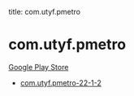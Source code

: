 title: com.utyf.pmetro
# com.utyf.pmetro


[Google Play Store](https://play.google.com/store/apps/details?id=com.utyf.pmetro)


* [com.utyf.pmetro-22-1-2](./com.utyf.pmetro-22-1-2/)